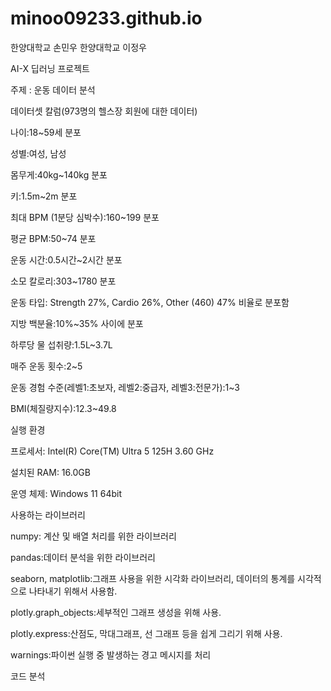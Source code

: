 # minoo09233.github.io
한양대학교 손민우
한양대학교 이정우

AI-X 딥러닝 프로젝트

주제 : 운동 데이터 분석

데이터셋 칼럼(973명의 헬스장 회원에 대한 데이터)

나이:18~59세 분포

성별:여성, 남성

몸무게:40kg~140kg 분포

키:1.5m~2m 분포

최대 BPM (1분당 심박수):160~199 분포

평균 BPM:50~74 분포

운동 시간:0.5시간~2시간 분포

소모 칼로리:303~1780 분포

운동 타입: Strength 27%, Cardio 26%, Other (460) 47% 비율로 분포함

지방 백분율:10%~35% 사이에 분포

하루당 물 섭취량:1.5L~3.7L

매주 운동 횟수:2~5

운동 경험 수준(레벨1:초보자, 레벨2:중급자, 레벨3:전문가):1~3

BMI(체질량지수):12.3~49.8

실행 환경

프로세서: Intel(R) Core(TM) Ultra 5 125H 3.60 GHz

설치된 RAM: 16.0GB

운영 체제: Windows 11 64bit

사용하는 라이브러리

numpy: 계산 및 배열 처리를 위한 라이브러리

pandas:데이터 분석을 위한 라이브러리

seaborn, matplotlib:그래프 사용을 위한 시각화 라이브러리, 데이터의 통계를 시각적으로 나타내기 위해서 사용함.

plotly.graph_objects:세부적인 그래프 생성을 위해 사용.

plotly.express:산점도, 막대그래프, 선 그래프 등을 쉽게 그리기 위해 사용.

warnings:파이썬 실행 중 발생하는 경고 메시지를 처리


코드 분석
